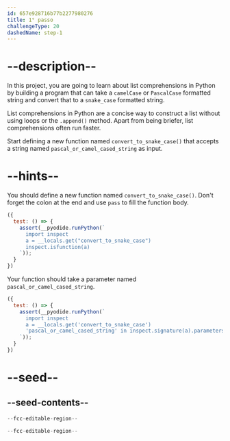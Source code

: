```yaml
---
id: 657e928716b77b2277980276
title: 1° passo
challengeType: 20
dashedName: step-1
---
```


# --description--

In this project, you are going to learn about list comprehensions in Python by building a program that can take a `camelCase` or `PascalCase` formatted string and convert that to a `snake_case` formatted string.

List comprehensions in Python are a concise way to construct a list without using loops or the `.append()` method. Apart from being briefer, list comprehensions often run faster.

Start defining a new function named `convert_to_snake_case()` that accepts a string named `pascal_or_camel_cased_string` as input.

# --hints--

You should define a new function named `convert_to_snake_case()`. Don't forget the colon at the end and use `pass` to fill the function body.

```js
({
  test: () => {
    assert(__pyodide.runPython(`
      import inspect
      a = __locals.get("convert_to_snake_case")
      inspect.isfunction(a)
    `));
  }
})
```

Your function should take a parameter named `pascal_or_camel_cased_string`.

```js
({
  test: () => {
    assert(__pyodide.runPython(`
      import inspect
      a = __locals.get('convert_to_snake_case')
      'pascal_or_camel_cased_string' in inspect.signature(a).parameters
    `));
  }
})
```

# --seed--

## --seed-contents--

```py
--fcc-editable-region--

--fcc-editable-region--
```

